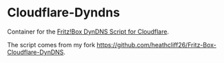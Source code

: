 # Cloudflare-Dyndns

Container for the [Fritz!Box DynDNS Script for Cloudflare](https://github.com/1rfsNet/Fritz-Box-Cloudflare-DynDNS).

The script comes from my fork https://github.com/heathcliff26/Fritz-Box-Cloudflare-DynDNS.
